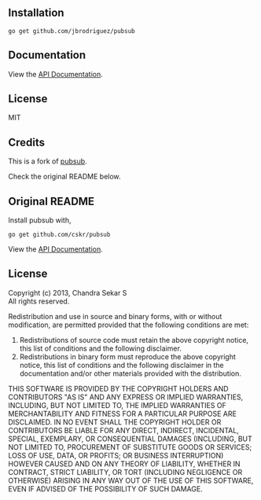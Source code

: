 ## Installation

    go get github.com/jbrodriguez/pubsub

## Documentation

View the [API Documentation](http://godoc.org/github.com/jbrodriguez/pubsub).

## License
MIT

## Credits
This is a fork of [pubsub](github.com/cskr/pubsub ).

Check the original README below.

## Original README
Install pubsub with,

    go get github.com/cskr/pubsub

View the [API Documentation](http://godoc.org/github.com/cskr/pubsub).

## License

Copyright (c) 2013, Chandra Sekar S  
All rights reserved.

Redistribution and use in source and binary forms, with or without
modification, are permitted provided that the following conditions are met:

1. Redistributions of source code must retain the above copyright notice, this
   list of conditions and the following disclaimer.
2. Redistributions in binary form must reproduce the above copyright notice,
   this list of conditions and the following disclaimer in the documentation
   and/or other materials provided with the distribution.

THIS SOFTWARE IS PROVIDED BY THE COPYRIGHT HOLDERS AND CONTRIBUTORS "AS IS" AND
ANY EXPRESS OR IMPLIED WARRANTIES, INCLUDING, BUT NOT LIMITED TO, THE IMPLIED
WARRANTIES OF MERCHANTABILITY AND FITNESS FOR A PARTICULAR PURPOSE ARE
DISCLAIMED. IN NO EVENT SHALL THE COPYRIGHT HOLDER OR CONTRIBUTORS BE LIABLE FOR
ANY DIRECT, INDIRECT, INCIDENTAL, SPECIAL, EXEMPLARY, OR CONSEQUENTIAL DAMAGES
(INCLUDING, BUT NOT LIMITED TO, PROCUREMENT OF SUBSTITUTE GOODS OR SERVICES;
LOSS OF USE, DATA, OR PROFITS; OR BUSINESS INTERRUPTION) HOWEVER CAUSED AND
ON ANY THEORY OF LIABILITY, WHETHER IN CONTRACT, STRICT LIABILITY, OR TORT
(INCLUDING NEGLIGENCE OR OTHERWISE) ARISING IN ANY WAY OUT OF THE USE OF THIS
SOFTWARE, EVEN IF ADVISED OF THE POSSIBILITY OF SUCH DAMAGE.
